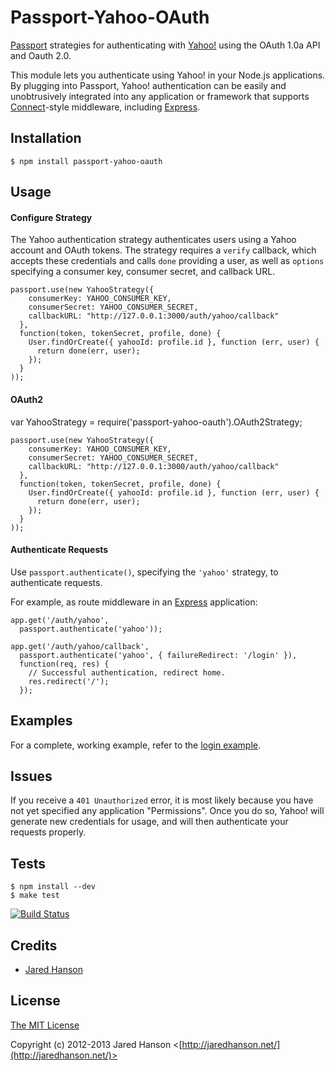 # Passport-Yahoo-OAuth

[Passport](http://passportjs.org/) strategies for authenticating with [Yahoo!](http://www.yahoo.com/)
using the OAuth 1.0a API and Oauth 2.0.

This module lets you authenticate using Yahoo! in your Node.js applications.
By plugging into Passport, Yahoo! authentication can be easily and
unobtrusively integrated into any application or framework that supports
[Connect](http://www.senchalabs.org/connect/)-style middleware, including
[Express](http://expressjs.com/).

## Installation

    $ npm install passport-yahoo-oauth

## Usage

#### Configure Strategy

The Yahoo authentication strategy authenticates users using a Yahoo account
and OAuth tokens.  The strategy requires a `verify` callback, which accepts
these credentials and calls `done` providing a user, as well as `options`
specifying a consumer key, consumer secret, and callback URL.

    passport.use(new YahooStrategy({
        consumerKey: YAHOO_CONSUMER_KEY,
        consumerSecret: YAHOO_CONSUMER_SECRET,
        callbackURL: "http://127.0.0.1:3000/auth/yahoo/callback"
      },
      function(token, tokenSecret, profile, done) {
        User.findOrCreate({ yahooId: profile.id }, function (err, user) {
          return done(err, user);
        });
      }
    ));

#### OAuth2
var YahooStrategy = require('passport-yahoo-oauth').OAuth2Strategy;

    passport.use(new YahooStrategy({
        consumerKey: YAHOO_CONSUMER_KEY,
        consumerSecret: YAHOO_CONSUMER_SECRET,
        callbackURL: "http://127.0.0.1:3000/auth/yahoo/callback"
      },
      function(token, tokenSecret, profile, done) {
        User.findOrCreate({ yahooId: profile.id }, function (err, user) {
          return done(err, user);
        });
      }
    ));


#### Authenticate Requests

Use `passport.authenticate()`, specifying the `'yahoo'` strategy, to
authenticate requests.

For example, as route middleware in an [Express](http://expressjs.com/)
application:

    app.get('/auth/yahoo',
      passport.authenticate('yahoo'));

    app.get('/auth/yahoo/callback',
      passport.authenticate('yahoo', { failureRedirect: '/login' }),
      function(req, res) {
        // Successful authentication, redirect home.
        res.redirect('/');
      });

## Examples

For a complete, working example, refer to the [login example](https://github.com/jaredhanson/passport-yahoo/tree/master/examples/login).

## Issues

If you receive a `401 Unauthorized` error, it is most likely because you have
not yet specified any application "Permissions".  Once you do so, Yahoo! will
generate new credentials for usage, and will then authenticate your requests
properly.

## Tests

    $ npm install --dev
    $ make test

[![Build Status](https://secure.travis-ci.org/jaredhanson/passport-yahoo-oauth.png)](http://travis-ci.org/jaredhanson/passport-yahoo-oauth)

## Credits

  - [Jared Hanson](http://github.com/jaredhanson)

## License

[The MIT License](http://opensource.org/licenses/MIT)

Copyright (c) 2012-2013 Jared Hanson <[http://jaredhanson.net/](http://jaredhanson.net/)>
